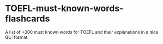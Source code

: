 # TOEFL-must-known-words-flashcards
A list of +300 must known words for TOEFL and their explanations in a nice GUI format.

